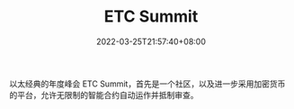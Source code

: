 ﻿---
weight: 
title: "ETC Summit"
description: "以太经典的年度峰会 ETC Summit，首先是一个社区，以及进一步采用加密货币的平台，允许无限制的智能合约自动运作并抵制审查"
date: 2022-03-25T21:57:40+08:00
lastmod: 2022-03-25T16:45:40+08:00
draft: false
authors: ["Metabd"]
featuredImage: "etc-summit.jpg"
link: ""
tags: ["元宇宙社区","ETC Summit"]
categories: ["navigation"]
navigation: ["元宇宙社区"]
lightgallery: true
toc: true
pinned: false
recommend: false
recommend1: false
---
以太经典的年度峰会 ETC Summit，首先是一个社区，以及进一步采用加密货币的平台，允许无限制的智能合约自动运作并抵制审查。
